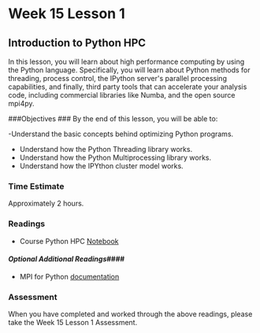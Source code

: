 # Week 15 Lesson 1 #
## Introduction to Python HPC ##

In this lesson, you will learn about high performance computing by using the Python language. Specifically, you will learn about Python methods for threading, process control, the IPython server's parallel processing capabilities, and finally, third party tools that can accelerate your analysis code, including commercial libraries like Numba, and the open source mpi4py.

###Objectives ###
By the end of this lesson, you will be able to:

-Understand the basic concepts behind optimizing Python programs.
- Understand how the Python Threading library works.
- Understand how the Python Multiprocessing library works.
- Understand how the IPYthon cluster model works. 

### Time Estimate ###

Approximately 2 hours.

### Readings ####

- Course Python HPC [Notebook](pyhpc.ipynb)


#### *Optional Additional Readings*####

- MPI for Python [documentation](https://mpi4py.readthedocs.org/en/latest/)

### Assessment ###

When you have completed and worked through the above readings, please take the Week 15 Lesson 1 Assessment.
